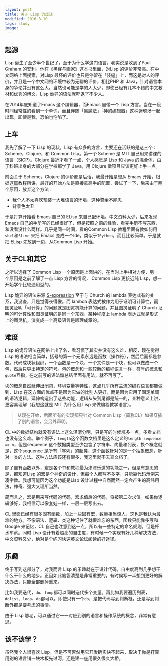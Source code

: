 ```yaml
---
layout: post
title: 关于 Lisp 的废话
modified: 2016-3-10
tags: study
image:
---
```


## 起源

Lisp 诞生了至少半个世纪了，至于为什么学这门语言，老实说是收到了Paul Graham 的安利。他在《黑客与画家》这本书里面，对Lisp 的评价非常高。在中文网络上面搜索，对Lisp 最坏的评价也只是停留在「装逼」上，而这是对人的评价，并且是一个中文网络环境中较为无聊的评价，相比PHP 和 Java，针对语言本身的争论并没有这么大。当然也可能是学的人太少，即使已经有几本不错的中文教材和优秀的博文，Lisp 诡异的语法就吓退了不少人。

在2014年底知道了Emacs 这个编辑器，而Emacs 自带一个 Lisp 方言。当在一段时间经常性的看到一个单词，而且伴随「黑魔法」「神的编辑器」这种迷魂汤一起出现，即使是我，恐怕也沦陷了。

## 上车

我先了解了一下 Lisp 的现状，Lisp 有众多的方言，主要还在活跃的是这三个：Scheme，Clojure，和 Common Lisp。第一个 Scheme 是 MIT 自己用来讲课的语言（[SICP](http://www.wikiwand.com/en/Structure_and_Interpretation_of_Computer_Programs)）。Clojure 最近才看了一点，个人感觉是 Lisp 和 Java 的混合体，由于科班出身的大部分在学校都学了 Java，用 Clojure 做项目应该更好上手一点。

前面关于 Scheme，Clojure 的评价都是后话，我最开始是想从 Emacs 开始，根据[这篇](http://blog.csdn.net/redguardtoo/article/details/7222501)教程所讲，最好的开始方法是直接拿高手的配置，尝试了一下，后来由于两个原因，放弃这个方法：

+ 我个人不太喜欢预装一大堆语言的环境，这种赘余不能忍
+ 背景色太丑

于是打算开始看 Emacs 自己的 ELisp 来自己配环境。中文资料太少，后来发现 Emacs 自己的手册写的已经很好了，但是按照之前的经验，看完手册不写东西，和没看没什么两样。几乎是同一时间，看的Common Lisp 教程里面有教如何用 `sbcl`和`Slime` 来把 Emacs 变成一个Ide，类似于`IPython`，而且比较简单。于是就把 ELisp 先放到一边，从Common Lisp 开始。


## 关于CL和其它

之所以选择了 Common Lisp 一个原因是上面讲的，在当时上手相对方便，另一个原因是之前了解了一点 Lisp 方言的情况， Common Lisp 更接近纯 Lisp，想一开始学个比较通用型的。

Lisp 诡异的语法来源 [S-expression](http://www.wikiwand.com/en/S-expression) 至于与 Church 的 lambda 表达式有的关系，我没查，只是觉得长得像。而 lambda 表达式被作为用于证明可计算性，而图灵证明「可计算」的问题就是图灵机能计算的问题，并且图灵证明了 Church 证明的可计算性和图灵证明的是同一个东西，某种程度上 lambda 表达式就是形式上的图灵机，演变成一个高级语言是顺理成章的。


## 难度

Lisp 的诡异语法在网络上出了名，看习惯了其实并没有这么难，相反，现在觉得 Lisp 的语法相当简单，括号的第一个元素永远是函数（操作符），然后后面都是参数。代码成块状组织，一个函数是一个块，一个文件是一个块，也可以做成一个包，然后只导出特定的符号。包的概念和一些较新的编程语言一样，符号的概念和`quote`互指，在之前写的语法糖总结里面有用法，就不再写了。

块的概念自然延伸出闭包，环境变量等特性，这点几乎所有主流的编程语言都能做到，Lisp 在这方面的优点不是因为它做的比别人更好，而是因为它用了固定单调的语法逻辑，延伸构造出了这些功能，逻辑从头到尾都是统一的，某种意义上讲，更容易理解（我想这就是 MIT 为什么用 Lisp 来做编程教学语言）。

>从现在开始，后面所有的实现都只针对 Common Lisp（简称CL）如果穿插了别的语言，会另外声明。

CL 中的数据结构就没有语法上这么泾渭分明，只是写的时候坑多一点，多看文档也没有这么难。举个例子，`length`这个函数文档里是这么定义的`length sequence => n`，但是sequence 这个数据类型至少包含了字符串、向量和列表，换个概念就是，这个sequence 是所有「序列」的超类，这个函数针对的是一个抽象概念，针对一类的方法。这种方法应该还有很多，我这里就不去查文档了。

除了自有函数以外，宏是各个书和教程最为津津乐道的功能之一，但是有意思的是，都知道Lisp 的宏是个神奇的设计，但每个人都写不多字，只能靠代码示例来凑字数。我想可能因为这个功能是Lisp 设计过程中自然而然一定会产生的高纬用法，神奇、强大又理所当然。

简而言之，宏是用来写代码的代码，宏求值后的代码，将被第二次求值。如果你逻辑够好，我相信可以像套娃一样，一层一层写出去。

CL 里面已经有很多固有函数，加上一些固有宏，数量相当惊人，这也是我认为最难的地方。不像语法、逻辑、类这种记住了就很难忘的东西，函数只能靠多写和 Google 来记忆，CL 自己也注意到这一点，所以有一些特定的命名规则，但是杯水车薪。同时 Lisp 设计有着超高的自由度，有时候一个实现有好几种解决方法，中文资料又少，绝对是个练习快速英文论坛阅读的好途径。

## 乐趣

终于写到这部分了，对我而言 Lisp 的乐趣就在于设计代码，自由度高到几乎想干什么干什么的地步。正因如此脑袋清楚是非常重要的，有时候写一半想到更好的解决办法，只能全部删掉重来。

比如我要迭代，`do`、`loop`都可以同时迭代多个变量。再比如我要遍历列表，`dolist`、`loop`、`do`都可以。即使只有一个`do`，是把代码写到判断框，还是写到判断外都是要考虑的事情。

由于 Lisp 够老，可以通过它一一对应到别的语言和操作系统的概念，非常有意思。

## 该不该学？

虽然我个人很喜欢 Lisp，但是不可否然用它开发确实快不起来，取决于你是打算用别的语言铺一块木板先过河，还是建一座用很久很久大桥。
